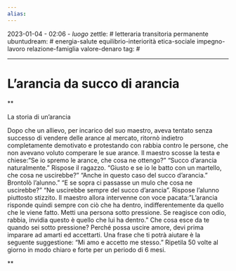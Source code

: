 ```yaml
---
alias: 
---
```

2023-01-04 - 02:06 - *luogo*
zettle: # letteraria transitoria permanente
ubuntudream: # energia-salute equilibrio-interiorità etica-sociale impegno-lavoro relazione-famiglia valore-denaro 
tag: #

---
# L’arancia da succo di arancia

**

La storia di un’arancia

Dopo che un allievo, per incarico del suo maestro, aveva tentato senza successo di vendere delle arance al mercato, ritornò indietro completamente demotivato e protestando con rabbia contro le persone, che non avevano voluto comperare le sue arance. Il maestro scosse la testa e chiese:”Se io spremo le arance, che cosa ne ottengo?” “Succo d’arancia naturalmente.” Rispose il ragazzo. “Giusto e se io le batto con un martello, che cosa ne uscirebbe?” “Anche in questo caso del succo d’arancia.” Brontolò l’alunno.” “E se sopra ci passasse un mulo che cosa ne uscirebbe?” “Ne uscirebbe sempre del succo d’arancia”. Rispose l’alunno piuttosto stizzito. Il maestro allora intervenne con voce pacata:”L’arancia risponde quindi sempre con ciò che ha dentro, indifferentemente da quello che le viene fatto. Metti una persona sotto pressione. Se reagisce con odio, rabbia, invidia questo è quello che lui ha dentro.” Che cosa esce da te quando sei sotto pressione? Perché possa uscire amore, devi prima imparare ad amarti ed accettarti. Una frase che ti potrà aiutare è la seguente suggestione: “Mi amo e accetto me stesso.” Ripetila 50 volte al giorno in modo chiaro e forte per un periodo di 6 mesi.

**
